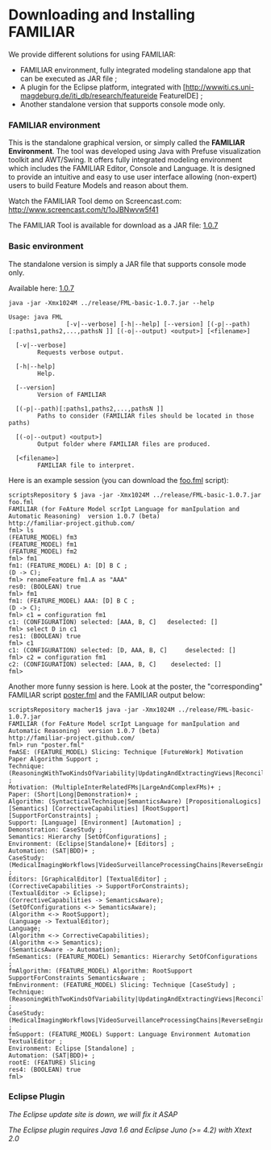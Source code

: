 # Downloading and Installing FAMILIAR

We provide different solutions for using FAMILIAR:
  * FAMILIAR environment, fully integrated modeling standalone app that can be executed as JAR file ; 
  * A plugin for the Eclipse platform, integrated with [http://wwwiti.cs.uni-magdeburg.de/iti_db/research/featureide FeatureIDE] ;
  * Another standalone version that supports console mode only.


### FAMILIAR environment

This is the standalone graphical version, or simply called the **FAMILIAR Environment**. 
The tool was developed using Java with Prefuse visualization toolkit and AWT/Swing. 
It offers fully integrated modeling environment which includes the FAMILIAR Editor, Console and Language. 
It is designed to provide an intuitive and easy to use user interface allowing (non-expert) users to build Feature Models and reason about them.

Watch the FAMILIAR Tool demo on Screencast.com: http://www.screencast.com/t/1oJBNwvw5f41

The FAMILIAR Tool is available for download as a JAR file: 
[1.0.7](http://mathieuacher.com/pub/FAMILIAR/releases/FML-environment-1.0.7.jar)



### Basic environment

The standalone version is simply a JAR file that supports console mode only. 

Available here:
[1.0.7](http://mathieuacher.com/pub/FAMILIAR/releases/FML-basic-1.0.7.jar)

```
java -jar -Xmx1024M ../release/FML-basic-1.0.7.jar --help

Usage: java FML
                [-v|--verbose] [-h|--help] [--version] [(-p|--path)[:paths1,paths2,...,pathsN ]] [(-o|--output) <output>] [<filename>]

  [-v|--verbose]
        Requests verbose output.

  [-h|--help]
        Help.

  [--version]
        Version of FAMILIAR

  [(-p|--path)[:paths1,paths2,...,pathsN ]]
        Paths to consider (FAMILIAR files should be located in those paths)

  [(-o|--output) <output>]
        Output folder where FAMILIAR files are produced.

  [<filename>]
        FAMILIAR file to interpret.
```


Here is an example session (you can download the [foo.fml](../scriptsRepository/starting/poster.fml) script):

```
scriptsRepository $ java -jar -Xmx1024M ../release/FML-basic-1.0.7.jar foo.fml 
FAMILIAR (for FeAture Model scrIpt Language for manIpulation and Automatic Reasoning)  version 1.0.7 (beta)
http://familiar-project.github.com/
fml> ls
(FEATURE_MODEL) fm3
(FEATURE_MODEL) fm1
(FEATURE_MODEL) fm2
fml> fm1
fm1: (FEATURE_MODEL) A: [D] B C ; 
(D -> C);
fml> renameFeature fm1.A as "AAA"
res0: (BOOLEAN) true
fml> fm1
fm1: (FEATURE_MODEL) AAA: [D] B C ; 
(D -> C);
fml> c1 = configuration fm1
c1: (CONFIGURATION) selected: [AAA, B, C]   deselected: []
fml> select D in c1
res1: (BOOLEAN) true
fml> c1
c1: (CONFIGURATION) selected: [D, AAA, B, C] 	 deselected: []
fml> c2 = configuration fm1
c2: (CONFIGURATION) selected: [AAA, B, C] 	 deselected: []
fml> 

```

Another more funny session is here. 
Look at the poster, the "corresponding" FAMILIAR script [poster.fml](../scriptsRepository/starting/poster.fml) and the FAMILIAR output below:

```
scriptsRepository macher1$ java -jar -Xmx1024M ../release/FML-basic-1.0.7.jar 
FAMILIAR (for FeAture Model scrIpt Language for manIpulation and Automatic Reasoning)  version 1.0.7 (beta)
http://familiar-project.github.com/
fml> run "poster.fml"
fmASE: (FEATURE_MODEL) Slicing: Technique [FutureWork] Motivation Paper Algorithm Support ; 
Technique: (ReasoningWithTwoKindsOfVariability|UpdatingAndExtractingViews|ReconcilingFMs)+ ; 
Motivation: (MultipleInterRelatedFMs|LargeAndComplexFMs)+ ; 
Paper: (Short|Long|Demonstration)+ ; 
Algorithm: (SyntacticalTechnique|SemanticsAware) [PropositionalLogics] [Semantics] [CorrectiveCapabilities] [RootSupport] [SupportForConstraints] ; 
Support: [Language] [Environment] [Automation] ; 
Demonstration: CaseStudy ; 
Semantics: Hierarchy [SetOfConfigurations] ; 
Environment: (Eclipse|Standalone)+ [Editors] ; 
Automation: (SAT|BDD)+ ; 
CaseStudy: (MedicalImagingWorkflows|VideoSurveillanceProcessingChains|ReverseEngineeringSoftwareArchitecture) ; 
Editors: [GraphicalEditor] [TextualEditor] ; 
(CorrectiveCapabilities -> SupportForConstraints);
(TextualEditor -> Eclipse);
(CorrectiveCapabilities -> SemanticsAware);
(SetOfConfigurations <-> SemanticsAware);
(Algorithm <-> RootSupport);
(Language -> TextualEditor);
Language;
(Algorithm <-> CorrectiveCapabilities);
(Algorithm <-> Semantics);
(SemanticsAware -> Automation);
fmSemantics: (FEATURE_MODEL) Semantics: Hierarchy SetOfConfigurations ;
fmAlgorithm: (FEATURE_MODEL) Algorithm: RootSupport SupportForConstraints SemanticsAware ;
fmEnvironment: (FEATURE_MODEL) Slicing: Technique [CaseStudy] ; 
Technique: (ReasoningWithTwoKindsOfVariability|UpdatingAndExtractingViews|ReconcilingFMs)+ ; 
CaseStudy: (MedicalImagingWorkflows|VideoSurveillanceProcessingChains|ReverseEngineeringSoftwareArchitecture) ;
fmSupport: (FEATURE_MODEL) Support: Language Environment Automation TextualEditor ; 
Environment: Eclipse [Standalone] ; 
Automation: (SAT|BDD)+ ;
rootE: (FEATURE) Slicing
res4: (BOOLEAN) true
fml> 
```

### Eclipse Plugin 

*The Eclipse update site is down, we will fix it ASAP*

*The Eclipse plugin requires Java 1.6 and Eclipse Juno (>= 4.2) with Xtext 2.0*





